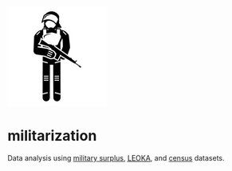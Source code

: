 ![riot police](/img/riot-police.svg "Riot Police by Jakob Vogel from The Noun Project")

militarization
==============

Data analysis using [military surplus](https://github.com/TheUpshot/Military-Surplus-Gear), <abbr title="Law Enforcement Officers Killed and Assaulted">[LEOKA](http://www.fbi.gov/about-us/cjis/ucr/leoka/2011)</abbr>, and [census](http://census.gov) datasets.
